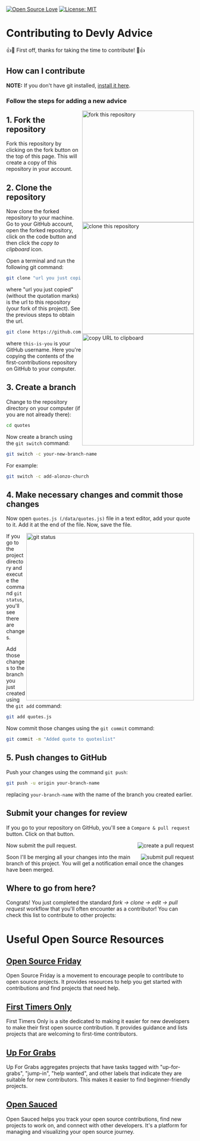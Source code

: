 [![Open Source Love](https://firstcontributions.github.io/open-source-badges/badges/open-source-v1/open-source.svg)](https://github.com/firstcontributions/open-source-badges)
[![License: MIT](https://img.shields.io/badge/License-MIT-green.svg)](https://opensource.org/licenses/MIT)

# Contributing to Devly Advice

:+1::tada: First off, thanks for taking the time to contribute! :tada::+1:

## How can I contribute

**NOTE:** If you don't have git installed, [install it here](https://docs.github.com/en/get-started/getting-started-with-git/set-up-git).

### Follow the steps for adding a new advice

<img align="right" width="300" src="https://i.ibb.co/RQqhsyL/fork.png" alt="fork this repository" />

## 1. Fork the repository
Fork this repository by clicking on the fork button on the top of this page. This will create a copy of this repository in your account.

## 2. Clone the repository
<img align="right" width="300" src="https://i.postimg.cc/gkmd5PHF/Screenshot-2024-07-24-092520.png" alt="clone this repository" />

Now clone the forked repository to your machine. Go to your GitHub account, open the forked repository, click on the code button and then click the _copy to clipboard_ icon.

Open a terminal and run the following git command:

```bash
git clone "url you just copied"
```

where "url you just copied" (without the quotation marks) is the url to this repository (your fork of this project). See the previous steps to obtain the url.

<img align="right" width="300" src="https://i.postimg.cc/CLsDTSyj/url.png" alt="copy URL to clipboard" />

```bash
git clone https://github.com/AliSinaYOusofi/quotes
```
where `this-is-you` is your GitHub username. Here you're copying the contents of the first-contributions repository on GitHub to your computer.

## 3. Create a branch

Change to the repository directory on your computer (if you are not already there):

```bash
cd quotes
```
Now create a branch using the `git switch` command:

```bash
git switch -c your-new-branch-name
```

For example:

```bash
git switch -c add-alonzo-church
```

## 4. Make necessary changes and commit those changes

Now open `quotes.js (/data/quotes.js)` file in a text editor, add your quote to it. Add it at the end of the file. Now, save the file.

<img align="right" width="450" src="https://i.postimg.cc/rszb6Qs4/Screenshot-2024-07-23-200430.png" alt="git status" />

If you go to the project directory and execute the command `git status`, you'll see there are changes.

Add those changes to the branch you just created using the `git add` command:

```bash
git add quotes.js
```
Now commit those changes using the `git commit` command:

```bash
git commit -m "Added quote to quoteslist"
```
## 5. Push changes to GitHub

Push your changes using the command `git push`:

```bash
git push -u origin your-branch-name
```

replacing `your-branch-name` with the name of the branch you created earlier.

## Submit your changes for review

If you go to your repository on GitHub, you'll see a `Compare & pull request` button. Click on that button.

<img style="float: right;" src="https://firstcontributions.github.io/assets/Readme/compare-and-pull.png" alt="create a pull request" />

Now submit the pull request.

<img style="float: right;" src="https://firstcontributions.github.io/assets/Readme/submit-pull-request.png" alt="submit pull request" />

Soon I'll be merging all your changes into the main branch of this project. You will get a notification email once the changes have been merged.

## Where to go from here?

Congrats! You just completed the standard _fork -> clone -> edit -> pull request_ workflow that you'll often encounter as a contributor!
You can check this list to contribute to other projects:
# Useful Open Source Resources

## [Open Source Friday](https://opensourcefriday.com/)
Open Source Friday is a movement to encourage people to contribute to open source projects. It provides resources to help you get started with contributions and find projects that need help.

## [First Timers Only](https://www.firsttimersonly.com/)
First Timers Only is a site dedicated to making it easier for new developers to make their first open source contribution. It provides guidance and lists projects that are welcoming to first-time contributors.

## [Up For Grabs](https://up-for-grabs.net/)
Up For Grabs aggregates projects that have tasks tagged with "up-for-grabs", "jump-in", "help wanted", and other labels that indicate they are suitable for new contributors. This makes it easier to find beginner-friendly projects.

## [Open Sauced](https://opensauced.pizza/)
Open Sauced helps you track your open source contributions, find new projects to work on, and connect with other developers. It's a platform for managing and visualizing your open source journey.
